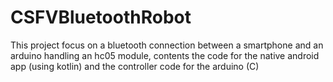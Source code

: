 # CSFVBluetoothRobot
This project focus on a bluetooth connection between a smartphone and an arduino handling an hc05 module, contents the code for the native android app (using kotlin) and the controller code for the arduino (C)
